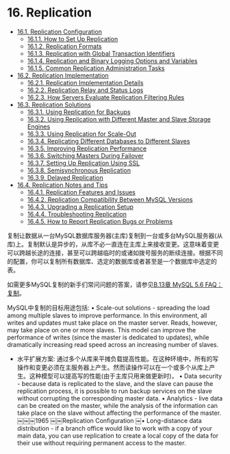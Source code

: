 ﻿# 16. Replication

* [16.1. Replication Configuration](./16.1.0_Replication_Configuration.md)
  - [16.1.1. How to Set Up Replication](./16.1.1_How_to_Set_Up_Replication.md)
  - [16.1.2. Replication Formats](./16.1.2_Replication_Formats.md)
  - [16.1.3. Replication with Global Transaction Identifiers](./16.1.3_Replication_with_Global_Transaction_Identifiers.md)
  - [16.1.4. Replication and Binary Logging Options and Variables](./16.1.4_Replication_and_Binary_Logging_Options_and_Variables.md)
  - [16.1.5. Common Replication Administration Tasks](./16.1.5_Common_Replication_Administration_Tasks.md)
* [16.2. Replication Implementation](./16.2.0_Replication_Implementation.md)
  - [16.2.1. Replication Implementation Details](./16.2.1_Replication_Implementation_Details.md)
  - [16.2.2. Replication Relay and Status Logs](./16.2.2_Replication_Relay_and_Status_Logs.md)
  - [16.2.3. How Servers Evaluate Replication Filtering Rules](./16.2.3_How_Servers_Evaluate_Replication_Filtering_Rules.md)
* [16.3. Replication Solutions](./16.3.0_Replication_Solutions.md)
  - [16.3.1. Using Replication for Backups](./16.3.1_Using_Replication_for_Backups.md)
  - [16.3.2. Using Replication with Different Master and Slave Storage Engines](./16.3.2_Using_Replication_with_Different_Master_and_Slave_Storage_Engines.md)
  - [16.3.3. Using Replication for Scale-Out](./16.3.3_Using_Replication_for+Scale-Out.md)
  - [16.3.4. Replicating Different Databases to Different Slaves](./16.3.4_Replicating_Different_Databases_to_Different_Slaves.md)
  - [16.3.5. Improving Replication Performance](./16.3.5_Improving_Replication_Performance.md)
  - [16.3.6. Switching Masters During Failover](./16.3.6_Switching_Masters_During_Failover.md)
  - [16.3.7. Setting Up Replication Using SSL](./16.3.7_Setting_Up_Replication_Using_SSL.md)
  - [16.3.8. Semisynchronous Replication](./16.3.8_Semisynchronous_Replication.md)
  - [16.3.9. Delayed Replication](./16.3.9_Delayed_Replication.md)
* [16.4. Replication Notes and Tips](./16.4.0_Replication_Notes_and_Tips.md)
  - [16.4.1. Replication Features and Issues](./16.4.1_Replication_Features_and_Issues.md)
  - [16.4.2. Replication Compatibility Between MySQL Versions](./16.4.2_Replication_Compatibility_Between_MySQL_Versions.md)
  - [16.4.3. Upgrading a Replication Setup](./16.4.3_Upgrading_a_Replication_Setup.md)
  - [16.4.4. Troubleshooting Replication](./16.4.4_Troubleshooting_Replication.md)
  - [16.4.5. How to Report Replication Bugs or Problems](./16.4.5_How_to_Report_Replication_Bugs_or_Problems.md)

复制让数据从一台MySQL数据库服务器(主库)复制到一台或多台MySQL服务器(从库)上。复制默认是异步的，从库不必一直连在主库上来接收变更。这意味着变更可以跨越长途的连接，甚至可以跨越临时的或诸如拨号服务的断续连接。根据不同的配置，你可以复制所有数据库、选定的数据库或者甚至是一个数据库中选定的表。

如需更多MySQL复制的新手们常问问题的答案，请参见[B.13章 MySQL 5.6 FAQ：复制][B.13.00]。

MySQL中复制的目标用途包括:
• Scale-out solutions - spreading the load among multiple slaves to improve performance. In this environment, all writes and updates must take place on the master server. Reads, however, may take place on one or more slaves. This model can improve the performance of writes (since the master is dedicated to updates), while dramatically increasing read speed across an increasing number of slaves.

* 水平扩展方案: 通过多个从库来平摊负载提高性能。在这种环境中，所有的写操作和变更必须在主服务器上产生。然而读操作可以在一个或多个从库上产生。这种模型可以提高写的性能(由于主库只用来做更新时)，
• Data security - because data is replicated to the slave, and the slave can pause the replication process, it is possible to run backup services on the slave without corrupting the corresponding master data.
• Analytics - live data can be created on the master, while the analysis of the information can take place on the slave without affecting the performance of the master.
￼￼￼1965
￼￼Replication Configuration
￼• Long-distance data distribution - if a branch office would like to work with a copy of your main data, you can use replication to create a local copy of the data for their use without requiring permanent access to the master.


[B.13.00]: ../Appendix_B/B.13.00_MySQL_5.6_FAQ_Replication.md